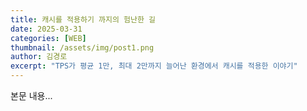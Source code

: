```yaml
---
title: 캐시를 적용하기 까지의 험난한 길
date: 2025-03-31
categories: [WEB]
thumbnail: /assets/img/post1.png
author: 김경로
excerpt: "TPS가 평균 1만, 최대 2만까지 늘어난 환경에서 캐시를 적용한 이야기"
---
```


본문 내용...
